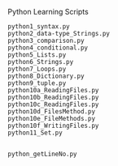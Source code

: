 
Python Learning Scripts

	python1_syntax.py
	python2_data-type_Strings.py 	
	python3_comparison.py 
	python4_conditional.py
	python5_Lists.py 	
	python6_Strings.py 	
	python7_Loops.py 	
	python8_Dictionary.py 	
	python9_tuple.py 	
	python10a_ReadingFiles.py
	python10b_ReadingFiles.py
	python10c_ReadingFiles.py
	python10d_FilesMethod.py 
	python10e_FileMethods.py 
	python10f_WritingFiles.py
	python11_Set.py
	
	
	python_getLineNo.py

 	
